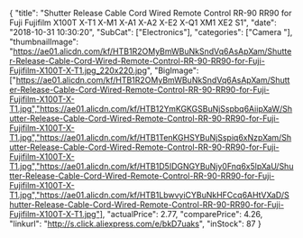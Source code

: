 {
	"title": "Shutter Release Cable Cord Wired Remote Control RR-90 RR90 for Fuji Fujifilm X100T X-T1 X-M1 X-A1 X-A2 X-E2 X-Q1 XM1 XE2 S1",
	"date": "2018-10-31 10:30:20",
	"SubCat": ["Electronics"],
	"categories": ["Camera "],
	"thumbnailImage": "https://ae01.alicdn.com/kf/HTB1R2OMyBmWBuNkSndVq6AsApXam/Shutter-Release-Cable-Cord-Wired-Remote-Control-RR-90-RR90-for-Fuji-Fujifilm-X100T-X-T1.jpg_220x220.jpg",
	"BigImage": ["https://ae01.alicdn.com/kf/HTB1R2OMyBmWBuNkSndVq6AsApXam/Shutter-Release-Cable-Cord-Wired-Remote-Control-RR-90-RR90-for-Fuji-Fujifilm-X100T-X-T1.jpg","https://ae01.alicdn.com/kf/HTB12YmKGKGSBuNjSspbq6AiipXaW/Shutter-Release-Cable-Cord-Wired-Remote-Control-RR-90-RR90-for-Fuji-Fujifilm-X100T-X-T1.jpg","https://ae01.alicdn.com/kf/HTB1TenKGHSYBuNjSspiq6xNzpXam/Shutter-Release-Cable-Cord-Wired-Remote-Control-RR-90-RR90-for-Fuji-Fujifilm-X100T-X-T1.jpg","https://ae01.alicdn.com/kf/HTB1D5IDGNGYBuNjy0Fnq6x5lpXaU/Shutter-Release-Cable-Cord-Wired-Remote-Control-RR-90-RR90-for-Fuji-Fujifilm-X100T-X-T1.jpg","https://ae01.alicdn.com/kf/HTB1LbwvyiCYBuNkHFCcq6AHtVXaD/Shutter-Release-Cable-Cord-Wired-Remote-Control-RR-90-RR90-for-Fuji-Fujifilm-X100T-X-T1.jpg"],
	"actualPrice": 2.77,
	"comparePrice": 4.26,
	"linkurl": "http://s.click.aliexpress.com/e/bkD7uaks",
	"inStock": 87
}
